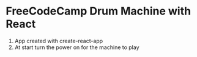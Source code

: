 # FreeCodeCamp Drum Machine with React
1. App created with create-react-app
2. At start turn the power on for the machine to play
